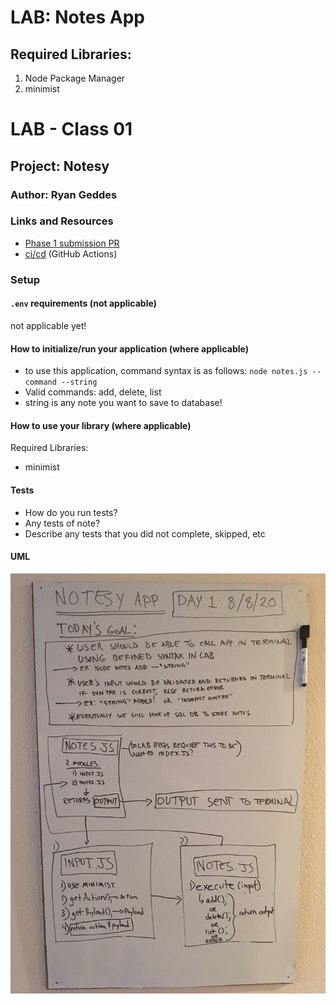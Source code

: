 # LAB: Notes App

## Required Libraries:
1. Node Package Manager
2. minimist

# LAB - Class 01

## Project: Notesy

### Author: Ryan Geddes

### Links and Resources

- [Phase 1 submission PR](https://github.com/ryangeddes-401-advanced-javascript/notes/pull/1)
- [ci/cd](http://xyz.com) (GitHub Actions)
<!-- - [back-end server url](http://xyz.com) (not applicable)
- [front-end application](http://xyz.com) (not applicable) -->

### Setup

#### `.env` requirements (not applicable)

not applicable yet!

<!-- - `PORT` - Port Number
- `MONGODB_URI` - URL to the running mongo instance/db -->

#### How to initialize/run your application (where applicable)

- to use this application, command syntax is as follows:
 `node notes.js --command --string`
 - Valid commands: add, delete, list
 - string is any note you want to save to database!

#### How to use your library (where applicable)

Required Libraries:
- minimist 

#### Tests

- How do you run tests?
- Any tests of note?
- Describe any tests that you did not complete, skipped, etc

#### UML

![Phase 1 UML](/images/phase1uml.jpg)
